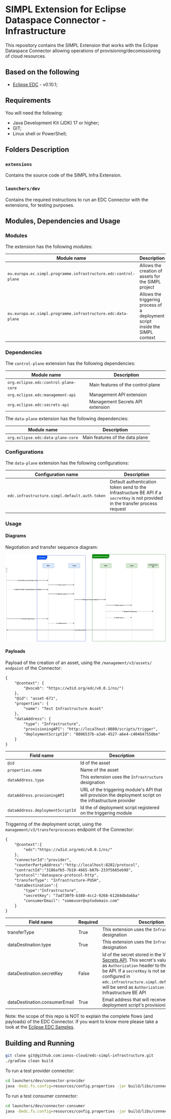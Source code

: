 # SIMPL Extension for Eclipse Dataspace Connector - Infrastructure

This repository contains the SIMPL Extension that works with the Eclipse Dataspace Connector allowing operations of provisioning/decomissioning of cloud resources.

## Based on the following

- [Eclipse EDC](https://github.com/eclipse-dataspaceconnector/DataSpaceConnector) - v0.10.1;


## Requirements

You will need the following:
- Java Development Kit (JDK) 17 or higher;
- GIT;
- Linux shell or PowerShell;

## Folders Description

### `extensions`
Contains the source code of the SIMPL Infra Extension.

### `launchers/dev`
Contains the required instructions to run an EDC Connector with the extensions, for testing purposes.

## Modules, Dependencies and Usage

### Modules
The extension has the following modules:

| Module name                                                     | Description                                                                   |
|-----------------------------------------------------------------|-------------------------------------------------------------------------------|
| `eu.europa.ec.simpl.programme.infrastructure.edc:control-plane` | Allows the creation of assets for the SIMPL project                           |
| `eu.europa.ec.simpl.programme.infrastructure.edc:data-plane`    | Allows the triggering process of a deployment script inside the SIMPL context |

### Dependencies
The `control-plane` extension has the following dependencies:

| Module name                          | Description                        |
|--------------------------------------|------------------------------------|
| `org.eclipse.edc:control-plane-core` | Main features of the control plane |
| `org.eclipse.edc:management-api`     | Management API extension           |
| `org.eclipse.edc:secrets-api`        | Management Secrets API extension   |

The `data-plane` extension has the following dependencies:

| Module name                          | Description                     |
|--------------------------------------|---------------------------------|
| `org.eclipse.edc:data-plane-core`    | Main features of the data plane |

### Configurations
The `data-plane` extension has the following configurations:

| Configuration name                            | Description                                                                                                                     |
|-----------------------------------------------|---------------------------------------------------------------------------------------------------------------------------------|
| `edc.infrastructure.simpl.default.auth.token` | Default authentication token send to the Infrastructure BE API if a `secretKey` is not provided in the transfer process request |

### Usage

#### Diagrams

Negotiation and transfer sequence diagram:

![Logo](docs/images/transfer-sequence-diagram.png)

#### Payloads

Payload of the creation of an asset, using the `/management/v3/assets/ endpoint` of the Connector:
```
{
    "@context": {
        "@vocab": "https://w3id.org/edc/v0.0.1/ns/")
    },
    "@id": "asset-671",
    "properties": {
        "name": "Test Infrastructure Asset"
    },
    "dataAddress": {
        "type": "Infrastructure",
        "provisioningAPI": "http://localhost:8080/scripts/trigger",
        "deploymentScriptId": "0806537b-a3a6-4527-a6e4-c404647558be"
    }
}
```

| Field name                       | Description                                                                                                 |
|----------------------------------|-------------------------------------------------------------------------------------------------------------|
| `@id`                            | Id of the asset                                                                                             |
| `properties.name`                | Name of the asset                                                                                           |
| `dataAddress.type`               | This extension uses the `Infrastructure` designation                                                        |
| `dataAddress.provioningAPI`      | URL of the triggering module's API that will provision the deployment script on the infrastructure provider |
| `dataAddress.deploymentScriptId` | Id the of deployment script registered on the triggering module                                             |

Triggering of the deployment script, using the `management/v3/transferprocesses` endpoint of the Connector:
```
{
    "@context":{
        "edc":"https://w3id.org/edc/v0.0.1/ns/"
    },
    "connectorId":"provider",
    "counterPartyAddress":"http://localhost:8282/protocol",
    "contractId":"3186afb5-7b10-4665-b07b-233f5665eb98",
    "protocol":"dataspace-protocol-http",
    "transferType": "Infrastructure-PUSH",
    "dataDestination":{
        "type":"Infrastructure",
        "secretKey": "7ad730f9-b380-4cc2-9268-61284dbda6ba"
        "consumerEmail": "someuser@xptodomain.com"
    }
}
```

| Field name                    | Required | Description                                                                                                                                                                                                                                                                                                                                                                                        |
|-------------------------------|----------|----------------------------------------------------------------------------------------------------------------------------------------------------------------------------------------------------------------------------------------------------------------------------------------------------------------------------------------------------------------------------------------------------|
| transferType                  | True     | This extension uses the `Infrastructure-PUSH` designation                                                                                                                                                                                                                                                                                                                                          |
| dataDestination.type          | True     | This extension uses the `Infrastructure` designation                                                                                                                                                                                                                                                                                                                                               |
| dataDestination.secretKey     | False    | Id of the secret stored in the Vault using the [Secrets API](https://eclipse-edc.github.io/Connector/openapi/management-api/#/Secret%20v4alpha). This secret's value will be send as `Authorization` header to the infrastructure-be API. If a `secretKey` is not send, the value configured in `edc.infrastructure.simpl.default.auth.token` will be send as `Authorization` header to the Infrastructure BE  API |
| dataDestination.consumerEmail | True     | Email address that will receive the result of the deployment script's provisioning                                                                                                                                                                                                                                                                                                                 |

Note: the scope of this repo is NOT to explain the complete flows (and payloads) of the EDC Connector. If you want to know more please take a look at the [Eclipse EDC Samples](https://github.com/eclipse-edc/Samples).

## Building and Running

```bash
git clone git@github.com:ionos-cloud/edc-simpl-infrastructure.git
./gradlew clean build
```

To run a test provider connector:

```bash
cd launchers/dev/connector-provider
java -Dedc.fs.config=resources/config.properties -jar build/libs/connector-provider.jar
```

To run a test consumer connector:

```bash
cd launchers/dev/connector-consumer
java -Dedc.fs.config=resources/config.properties -jar build/libs/connector-consumer.jar
```